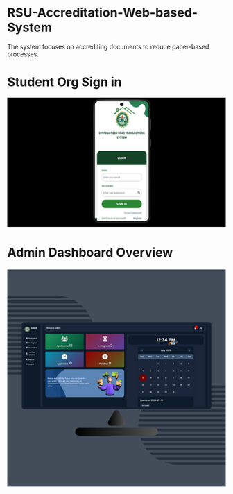 # RSU-Accreditation-Web-based-System
The system focuses on accrediting documents to reduce paper-based processes.
# Student Org Sign in
![Sign in](https://github.com/JuanitoTamboong/RSU-Accreditation-Web-based-System/blob/main/assets/login.png?raw=true|width=50)
# Admin Dashboard Overview
![Admin](https://github.com/JuanitoTamboong/RSU-Accreditation-Web-based-System/blob/main/assets/admin-dashboard-overview.png?raw=true|width=50)

